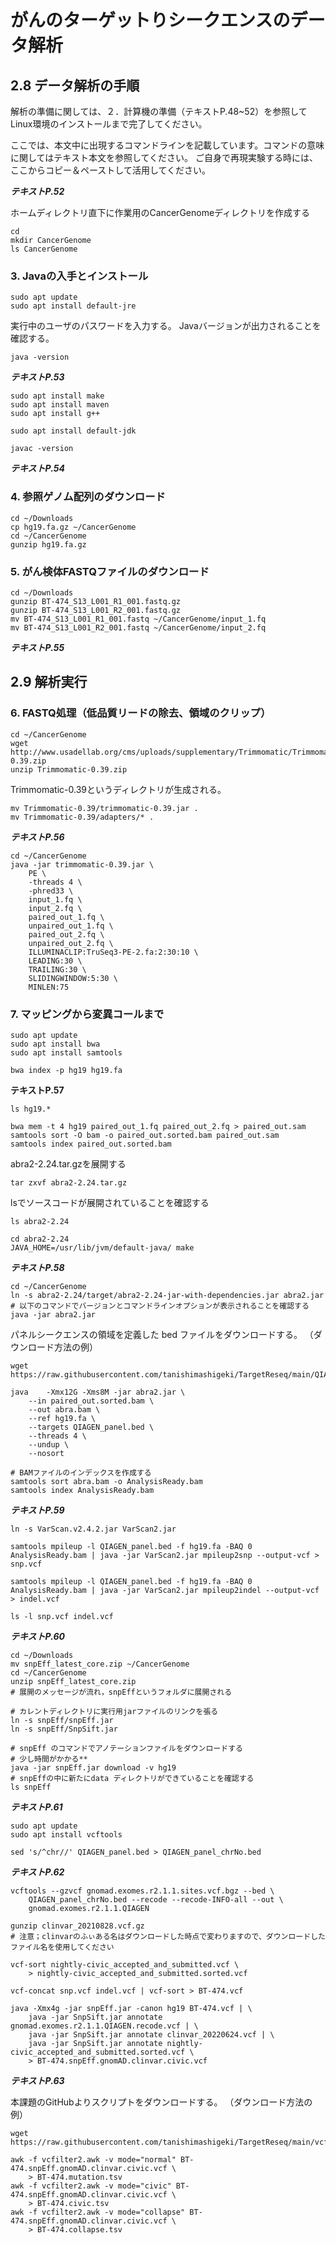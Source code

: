 # がんのターゲットりシークエンスのデータ解析
## 2.8 データ解析の手順

解析の準備に関しては、２．計算機の準備（テキストP.48~52）を参照してLinux環境のインストールまで完了してください。

ここでは、本文中に出現するコマンドラインを記載しています。コマンドの意味に関してはテキスト本文を参照してください。
ご自身で再現実験する時には、ここからコピー＆ペーストして活用してください。

***テキストP.52***

ホームディレクトリ直下に作業用のCancerGenomeディレクトリを作成する
```
cd
mkdir CancerGenome
ls CancerGenome
```

### 3. Javaの入手とインストール

```
sudo apt update
sudo apt install default-jre
```

実行中のユーザのパスワードを入力する。
Javaバージョンが出力されることを確認する。

```
java -version
```

***テキストP.53***

```
sudo apt install make
sudo apt install maven
sudo apt install g++
```

```
sudo apt install default-jdk
```

```
javac -version
```

***テキストP.54***

### 4. 参照ゲノム配列のダウンロード

```
cd ~/Downloads
cp hg19.fa.gz ~/CancerGenome 
cd ~/CancerGenome
gunzip hg19.fa.gz
```

### 5. がん検体FASTQファイルのダウンロード

```
cd ~/Downloads
gunzip BT-474_S13_L001_R1_001.fastq.gz
gunzip BT-474_S13_L001_R2_001.fastq.gz
mv BT-474_S13_L001_R1_001.fastq ~/CancerGenome/input_1.fq 
mv BT-474_S13_L001_R2_001.fastq ~/CancerGenome/input_2.fq
```

***テキストP.55***

## 2.9 解析実行

### 6. FASTQ処理（低品質リードの除去、領域のクリップ）

```
cd ~/CancerGenome
wget http://www.usadellab.org/cms/uploads/supplementary/Trimmomatic/Trimmomatic-0.39.zip
unzip Trimmomatic-0.39.zip
```

Trimmomatic-0.39というディレクトリが生成される。

```
mv Trimmomatic-0.39/trimmomatic-0.39.jar .
mv Trimmomatic-0.39/adapters/* .
```

***テキストP.56***

```
cd ~/CancerGenome
java -jar trimmomatic-0.39.jar \
	PE \
	-threads 4 \
	-phred33 \
	input_1.fq \
	input_2.fq \
	paired_out_1.fq \
	unpaired_out_1.fq \
	paired_out_2.fq \
	unpaired_out_2.fq \
	ILLUMINACLIP:TruSeq3-PE-2.fa:2:30:10 \
	LEADING:30 \
	TRAILING:30 \
	SLIDINGWINDOW:5:30 \
	MINLEN:75
```

### 7. マッピングから変異コールまで

```
sudo apt update
sudo apt install bwa
sudo apt install samtools
```

```
bwa index -p hg19 hg19.fa
```

**テキストP.57**

```
ls hg19.*
```

```
bwa mem -t 4 hg19 paired_out_1.fq paired_out_2.fq > paired_out.sam
samtools sort -O bam -o paired_out.sorted.bam paired_out.sam
samtools index paired_out.sorted.bam
```

abra2-2.24.tar.gzを展開する

```
tar zxvf abra2-2.24.tar.gz
```

lsでソースコードが展開されていることを確認する

```
ls abra2-2.24
```

```
cd abra2-2.24
JAVA_HOME=/usr/lib/jvm/default-java/ make
```

***テキストP.58***

```
cd ~/CancerGenome
ln -s abra2-2.24/target/abra2-2.24-jar-with-dependencies.jar abra2.jar 
# 以下のコマンドでバージョンとコマンドラインオプションが表示されることを確認する
java -jar abra2.jar
```

パネルシークエンスの領域を定義した bed ファイルをダウンロードする。
（ダウンロード方法の例）
```
wget https://raw.githubusercontent.com/tanishimashigeki/TargetReseq/main/QIAGEN_panel.bed
```

```
java	-Xmx12G -Xms8M -jar abra2.jar \
	--in paired_out.sorted.bam \
	--out abra.bam \
	--ref hg19.fa \
	--targets QIAGEN_panel.bed \
	--threads 4 \
	--undup \
	--nosort

# BAMファイルのインデックスを作成する
samtools sort abra.bam -o AnalysisReady.bam
samtools index AnalysisReady.bam
```

***テキストP.59***

```
ln -s VarScan.v2.4.2.jar VarScan2.jar
```

```
samtools mpileup -l QIAGEN_panel.bed -f hg19.fa -BAQ 0 AnalysisReady.bam | java -jar VarScan2.jar mpileup2snp --output-vcf > snp.vcf
```

```
samtools mpileup -l QIAGEN_panel.bed -f hg19.fa -BAQ 0 AnalysisReady.bam | java -jar VarScan2.jar mpileup2indel --output-vcf > indel.vcf
```

```
ls -l snp.vcf indel.vcf
```

***テキストP.60***

```
cd ~/Downloads
mv snpEff_latest_core.zip ~/CancerGenome
cd ~/CancerGenome
unzip snpEff_latest_core.zip
# 展開のメッセージが流れ，snpEffというフォルダに展開される
```

```
# カレントディレクトリに実行用jarファイルのリンクを張る
ln -s snpEff/snpEff.jar
ln -s snpEff/SnpSift.jar
```

```
# snpEff のコマンドでアノテーションファイルをダウンロードする
# 少し時間がかかる**
java -jar snpEff.jar download -v hg19
# snpEffの中に新たにdata ディレクトリができていることを確認する 
ls snpEff
```

***テキストP.61***

```
sudo apt update
sudo apt install vcftools
```

```
sed 's/^chr//' QIAGEN_panel.bed > QIAGEN_panel_chrNo.bed
```

***テキストP.62***

```
vcftools --gzvcf gnomad.exomes.r2.1.1.sites.vcf.bgz --bed \
	QIAGEN_panel_chrNo.bed --recode --recode-INFO-all --out \
	gnomad.exomes.r2.1.1.QIAGEN
```

```
gunzip clinvar_20210828.vcf.gz
# 注意；clinvarのふぃある名はダウンロードした時点で変わりますので、ダウンロードしたファイル名を使用してください
```


```
vcf-sort nightly-civic_accepted_and_submitted.vcf \
	> nightly-civic_accepted_and_submitted.sorted.vcf
```

```
vcf-concat snp.vcf indel.vcf | vcf-sort > BT-474.vcf
```

```
java -Xmx4g -jar snpEff.jar -canon hg19 BT-474.vcf | \
	java -jar SnpSift.jar annotate gnomad.exomes.r2.1.1.QIAGEN.recode.vcf | \
	java -jar SnpSift.jar annotate clinvar_20220624.vcf | \
	java -jar SnpSift.jar annotate nightly-civic_accepted_and_submitted.sorted.vcf \
	> BT-474.snpEff.gnomAD.clinvar.civic.vcf
```

***テキストP.63***

本課題のGitHubよりスクリプトをダウンロードする。
（ダウンロード方法の例）

```
wget https://raw.githubusercontent.com/tanishimashigeki/TargetReseq/main/vcfilter2.awk
```

```
awk -f vcfilter2.awk -v mode="normal" BT-474.snpEff.gnomAD.clinvar.civic.vcf \
	> BT-474.mutation.tsv
awk -f vcfilter2.awk -v mode="civic" BT-474.snpEff.gnomAD.clinvar.civic.vcf \
	> BT-474.civic.tsv
awk -f vcfilter2.awk -v mode="collapse" BT-474.snpEff.gnomAD.clinvar.civic.vcf \
	> BT-474.collapse.tsv
```
